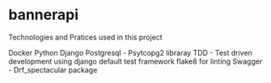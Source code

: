 # bannerapi


Technologies and Pratices used in this project

Docker
Python Django
Postgresql - Psytcopg2 libraray
TDD - Test driven development using django default test framework
flake8 for linting
Swagger - Drf_spectacular package
